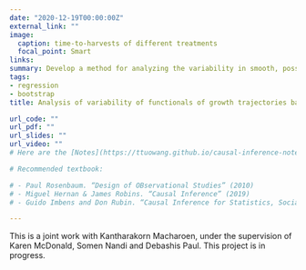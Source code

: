 ```yaml
---
date: "2020-12-19T00:00:00Z"
external_link: ""
image:
  caption: time-to-harvests of different treatments
  focal_point: Smart
links:
summary: Develop a method for analyzing the variability in smooth, possibly nonlinear, functionals associated with a set of growth trajectories measured under different experimental conditions.
tags:
- regression
- bootstrap
title: Analysis of variability of functionals of growth trajectories based on limited data

url_code: ""
url_pdf: ""
url_slides: ""
url_video: ""
# Here are the [Notes](https://ttuowang.github.io/causal-inference-notes/).

# Recommended textbook:

# - Paul Rosenbaum. “Design of OBservational Studies” (2010)
# - Miguel Hernan & James Robins. “Causal Inference” (2019)
# - Guido Imbens and Don Rubin. “Causal Inference for Statistics, Social, and Biomedical Sciences” (2015)

---
```


This is a joint work with Kantharakorn Macharoen, under the supervision of Karen McDonald, Somen Nandi and Debashis Paul. This project is in progress. 

